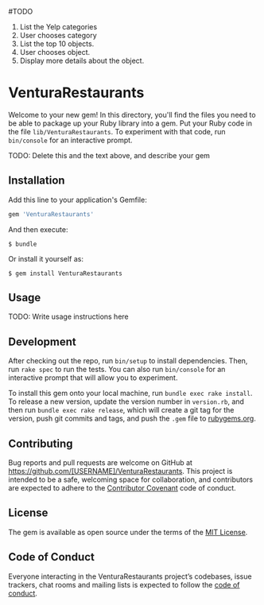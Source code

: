 #TODO
1. List the Yelp categories
2. User chooses category
3. List the top 10 objects.
4. User chooses object.
5. Display more details about the object.


# VenturaRestaurants

Welcome to your new gem! In this directory, you'll find the files you need to be able to package up your Ruby library into a gem. Put your Ruby code in the file `lib/VenturaRestaurants`. To experiment with that code, run `bin/console` for an interactive prompt.

TODO: Delete this and the text above, and describe your gem

## Installation

Add this line to your application's Gemfile:

```ruby
gem 'VenturaRestaurants'
```

And then execute:

    $ bundle

Or install it yourself as:

    $ gem install VenturaRestaurants

## Usage

TODO: Write usage instructions here

## Development

After checking out the repo, run `bin/setup` to install dependencies. Then, run `rake spec` to run the tests. You can also run `bin/console` for an interactive prompt that will allow you to experiment.

To install this gem onto your local machine, run `bundle exec rake install`. To release a new version, update the version number in `version.rb`, and then run `bundle exec rake release`, which will create a git tag for the version, push git commits and tags, and push the `.gem` file to [rubygems.org](https://rubygems.org).

## Contributing

Bug reports and pull requests are welcome on GitHub at https://github.com/[USERNAME]/VenturaRestaurants. This project is intended to be a safe, welcoming space for collaboration, and contributors are expected to adhere to the [Contributor Covenant](http://contributor-covenant.org) code of conduct.

## License

The gem is available as open source under the terms of the [MIT License](https://opensource.org/licenses/MIT).

## Code of Conduct

Everyone interacting in the VenturaRestaurants project’s codebases, issue trackers, chat rooms and mailing lists is expected to follow the [code of conduct](https://github.com/[USERNAME]/VenturaRestaurants/blob/master/CODE_OF_CONDUCT.md).
